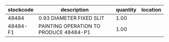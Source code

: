 |stockcode|description|quantity|location|
|---------|-----------|--------|--------|
|48484|0.93 DIAMETER FIXED SLIT|1.00||
|48484-F1|PAINTING OPERATION TO PRODUCE 48484-P1|1.00||

